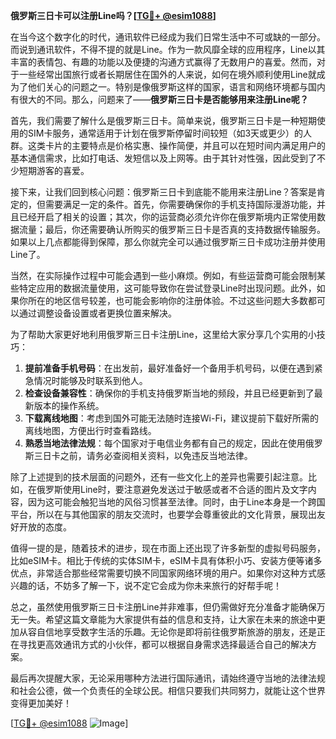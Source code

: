 **俄罗斯三日卡可以注册Line吗？[[TG💪+ @esim1088](https://t.me/s/esim1088)]**

在当今这个数字化的时代，通讯软件已经成为我们日常生活中不可或缺的一部分。而说到通讯软件，不得不提的就是Line。作为一款风靡全球的应用程序，Line以其丰富的表情包、有趣的功能以及便捷的沟通方式赢得了无数用户的喜爱。然而，对于一些经常出国旅行或者长期居住在国外的人来说，如何在境外顺利使用Line就成为了他们关心的问题之一。特别是像俄罗斯这样的国家，语言和网络环境都与国内有很大的不同。那么，问题来了——**俄罗斯三日卡是否能够用来注册Line呢？**

首先，我们需要了解什么是俄罗斯三日卡。简单来说，俄罗斯三日卡是一种短期使用的SIM卡服务，通常适用于计划在俄罗斯停留时间较短（如3天或更少）的人群。这类卡片的主要特点是价格实惠、操作简便，并且可以在短时间内满足用户的基本通信需求，比如打电话、发短信以及上网等。由于其针对性强，因此受到了不少短期游客的喜爱。

接下来，让我们回到核心问题：俄罗斯三日卡到底能不能用来注册Line？答案是肯定的，但需要满足一定的条件。首先，你需要确保你的手机支持国际漫游功能，并且已经开启了相关的设置；其次，你的运营商必须允许你在俄罗斯境内正常使用数据流量；最后，你还需要确认所购买的俄罗斯三日卡是否真的支持数据传输服务。如果以上几点都能得到保障，那么你就完全可以通过俄罗斯三日卡成功注册并使用Line了。

当然，在实际操作过程中可能会遇到一些小麻烦。例如，有些运营商可能会限制某些特定应用的数据流量使用，这可能导致你在尝试登录Line时出现问题。此外，如果你所在的地区信号较差，也可能会影响你的注册体验。不过这些问题大多数都可以通过调整设备设置或者更换位置来解决。

为了帮助大家更好地利用俄罗斯三日卡注册Line，这里给大家分享几个实用的小技巧：
1. **提前准备手机号码**：在出发前，最好准备好一个备用手机号码，以便在遇到紧急情况时能够及时联系到他人。
2. **检查设备兼容性**：确保你的手机支持俄罗斯当地的频段，并且已经更新到了最新版本的操作系统。
3. **下载离线地图**：考虑到国外可能无法随时连接Wi-Fi，建议提前下载好所需的离线地图，方便出行时查看路线。
4. **熟悉当地法律法规**：每个国家对于电信业务都有自己的规定，因此在使用俄罗斯三日卡之前，请务必查阅相关资料，以免违反当地法律。

除了上述提到的技术层面的问题外，还有一些文化上的差异也需要引起注意。比如，在俄罗斯使用Line时，要注意避免发送过于敏感或者不合适的图片及文字内容，因为这可能会触犯当地的风俗习惯甚至法律。同时，由于Line本身是一个跨国平台，所以在与其他国家的朋友交流时，也要学会尊重彼此的文化背景，展现出友好开放的态度。

值得一提的是，随着技术的进步，现在市面上还出现了许多新型的虚拟号码服务，比如eSIM卡。相比于传统的实体SIM卡，eSIM卡具有体积小巧、安装方便等诸多优点，非常适合那些经常需要切换不同国家网络环境的用户。如果你对这种方式感兴趣的话，不妨多了解一下，说不定它会成为你未来旅行的好帮手呢！

总之，虽然使用俄罗斯三日卡注册Line并非难事，但仍需做好充分准备才能确保万无一失。希望这篇文章能为大家提供有益的信息和支持，让大家在未来的旅途中更加从容自信地享受数字生活的乐趣。无论你是即将前往俄罗斯旅游的朋友，还是正在寻找更高效通讯方式的小伙伴，都可以根据自身需求选择最适合自己的解决方案。

最后再次提醒大家，无论采用哪种方法进行国际通讯，请始终遵守当地的法律法规和社会公德，做一个负责任的全球公民。相信只要我们共同努力，就能让这个世界变得更加美好！ 

[[TG💪+ @esim1088](https://t.me/s/esim1088) ![Image](https://i.postimg.cc/4NQfJmqS/Snipaste-2025-05-13-00-14-12.png)]